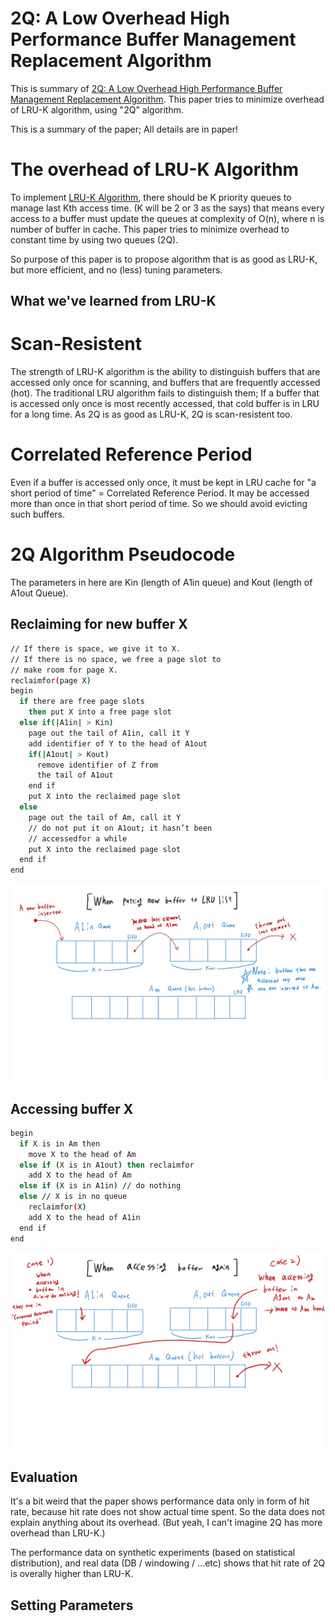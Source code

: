 # 2Q: A Low Overhead High Performance Buffer Management Replacement Algorithm

This is summary of [2Q: A Low Overhead High Performance Buffer Management Replacement Algorithm](https://dl.acm.org/doi/10.5555/645920.672996). This paper tries to minimize overhead of LRU-K algorithm, using "2Q" algorithm.  

This is a summary of the paper; All details are in paper!

# The overhead of LRU-K Algorithm

To implement [LRU-K Algorithm](https://github.com/hygoni/research-paper-summary/blob/main/Memory%20Management/Page%20Replacement%20Algorithm/LRU-K/summary.md), there should be K priority queues to manage last Kth access time. (K will be 2 or 3 as the says) that means every access to a buffer must update the queues at complexity of O(n), where n is number of buffer in cache. This paper tries to minimize overhead to constant time by using two queues (2Q).  

So purpose of this paper is to propose algorithm that is as good as LRU-K, but more efficient, and no (less) tuning parameters.  

## What we've learned from LRU-K

# Scan-Resistent
The strength of LRU-K algorithm is the ability to distinguish buffers that are accessed only once for scanning, and buffers that are frequently accessed (hot). The traditional LRU algorithm fails to distinguish them; If a buffer that is accessed only once is most recently accessed, that cold buffer is in LRU for a long time.  As 2Q is as good as LRU-K, 2Q is scan-resistent too.

# Correlated Reference Period
Even if a buffer is accessed only once, it must be kept in LRU cache for "a short period of time" = Correlated Reference Period. It may be accessed more than once in that short period of time. So we should avoid evicting such buffers.  

# 2Q Algorithm Pseudocode

The parameters in here are Kin (length of A1in queue) and Kout (length of A1out Queue).

## Reclaiming for new buffer X
```bash
// If there is space, we give it to X.
// If there is no space, we free a page slot to
// make room for page X.
reclaimfor(page X)
begin
  if there are free page slots
    then put X into a free page slot
  else if(|A1in| > Kin)
    page out the tail of A1in, call it Y
    add identifier of Y to the head of A1out
    if(|A1out| > Kout)
      remove identifier of Z from
      the tail of A1out
    end if
    put X into the reclaimed page slot
  else
    page out the tail of Am, call it Y
    // do not put it on A1out; it hasn’t been
    // accessedfor a while
    put X into the reclaimed page slot
  end if
end
```
![new buffer](https://raw.githubusercontent.com/hygoni/research-paper-summary/main/Memory%20Management/Page%20Replacement%20Algorithm/2Q/2EFA8C20-546D-491A-82AA-7494F219C662.jpeg)  

## Accessing buffer X

```bash
begin
  if X is in Am then
    move X to the head of Am
  else if (X is in A1out) then reclaimfor
    add X to the head of Am
  else if (X is in A1in) // do nothing
  else // X is in no queue
    reclaimfor(X)
    add X to the head of A1in
  end if
end
```
![accessing buffer again](https://raw.githubusercontent.com/hygoni/research-paper-summary/main/Memory%20Management/Page%20Replacement%20Algorithm/2Q/4E8DF802-56F1-44D6-A35D-2E29019632C8.jpeg)  

## Evaluation

It's a bit weird that the paper shows performance data only in form of hit rate, because hit rate does not show actual time spent. So the data does not explain anything about its overhead. (But yeah, I can't imagine 2Q has more overhead than LRU-K.)  

The performance data on synthetic experiments (based on statistical distribution), and real data (DB / windowing / ...etc) shows that hit rate of 2Q is overally higher than LRU-K.  

## Setting Parameters
